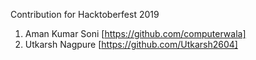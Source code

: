 Contribution for Hacktoberfest 2019




1. Aman Kumar Soni [https://github.com/computerwala]
2. Utkarsh Nagpure [https://github.com/Utkarsh2604]

